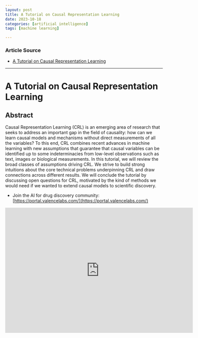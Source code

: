 ```yaml
---
layout: post
title: A Tutorial on Causal Representation Learning 
date: 2023-10-18
categories: [artificial intelligence]
tags: [machine learning]

---
```


### Article Source

* [A Tutorial on Causal Representation Learning](https://www.youtube.com/watch?v=JCCTajYkUpM)

---

# A Tutorial on Causal Representation Learning 

## Abstract

Causal Representation Learning (CRL) is an emerging area of research that seeks to address an important gap in the field of causality: how can we learn causal models and mechanisms without direct measurements of all the variables? To this end, CRL combines recent advances in machine learning with new assumptions that guarantee that causal variables can be identified up to some indeterminacies from low-level observations such as text, images or biological measurements. In this tutorial, we will review the broad classes of assumptions driving CRL. We strive to build strong intuitions about the core technical problems underpinning CRL and draw connections across different results. We will conclude the tutorial by discussing open questions for CRL, motivated by the kind of methods we would need if we wanted to extend causal models to scientific discovery.

* Join the AI for drug discovery community: [https://portal.valencelabs.com/](https://portal.valencelabs.com/)

<iframe width="600" height="400" src="https://www.youtube.com/embed/JCCTajYkUpM?si=5nkqjHk-QHmfeL68" title="YouTube video player" frameborder="0" allow="accelerometer; autoplay; clipboard-write; encrypted-media; gyroscope; picture-in-picture; web-share" allowfullscreen></iframe>

